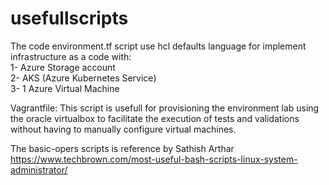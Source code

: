 # usefullscripts



The code environment.tf script use hcl defaults language for implement infrastructure as a code with:                                                               
1- Azure Storage account                                                                                                                                             
2- AKS (Azure Kubernetes Service)                                                                                                                                   
3- 1 Azure Virtual Machine


Vagrantfile: This script is usefull for provisioning the environment lab using the oracle virtualbox to facilitate the execution of tests and validations without having to manually configure virtual machines.



The basic-opers scripts is reference by Sathish Arthar
https://www.techbrown.com/most-useful-bash-scripts-linux-system-administrator/
